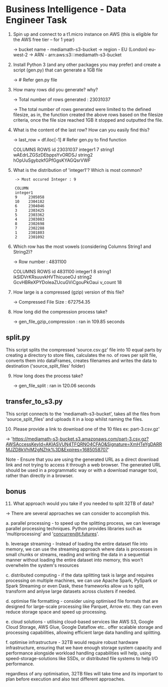 # Business Intelligence - Data Engineer Task
1. Spin up and connect to a t1.micro instance on AWS (this is eligible for the AWS free tier – for 1 year)

    -> bucket name - mediamath-s3-bucket
    -> region - EU (London) eu-west-2
    -> ARN - arn:aws:s3:::mediamath-s3-bucket

2. Install Python 3 (and any other packages you may prefer) and create a script (gen.py) that can generate a 1GB file

    -> # Refer gen.py file

3. How many rows did you generate? why?

    -> Total number of rows generated : 23031037
    
    -> The total number of rows generated were limited to the defined filesize, as in, the function created the above rows based on the filesize criteria, once the file size reached 1GB it stopped and outputted the file.

4. What is the content of the last row? How can you easily find this?
    
    -> last_row = df.iloc[-1] # Refer gen.py to find function

    COLUMNS                         ROWS
    id                              23031037
    integer1                               7
    string1          wAEdrLZGSzDEbppsYvORDSJ
    string2     hOpUuSgybzkfGPfGgsKYAGQsrVWF

5. What is the distribution of 'integer1'? Which is most common?

```
    -> Most occured Integer : 9
    
    COLUMN
    integer1
    9     2305058
    10    2304182
    6     2304046
    3     2303425
    5     2303362
    4     2303083
    8     2302698
    7     2302288
    1     2301803
    2     2301092
```

6. Which row has the most vowels (considering Columns String1 and String2)?

    -> Row number : 4831100

    COLUMNS                              ROWS
    id                                   4831100
    integer1                                   8
    string1            ikSlDVrKRsuuvkHVThicuoeOJ
    string2     GcvHBReXPYDoIeaZUcuGViCgouPkOaui
    v_count                                   18

7. How large is a compressed (gzip) version of this file?
    
    -> Compressed File Size : 672754.35

8.  How long did the compression process take?
    
    -> gen_file_gzip_compression : ran in 109.85 seconds

## split.py
This script splits the compressed 'source.csv.gz' file into 10 equal parts by creating a directory to store files, calculates the no. of rows per split file, converts them into dataFrames, creates filenames and writes the data to destination ('source_split_files' folder)

9. How long does the process take?
    
    -> gen_file_split : ran in 120.06 seconds

## transfer_to_s3.py
This script connects to the 'mediamath-s3-bucket', takes all the files from 'source_split_files' and uploads it in a loop whilst naming the files.

10. Please provide a link  to download one of the 10 files ex: part-3.csv.gz' 

-> 'https://mediamath-s3-bucket.s3.amazonaws.com/part-3.csv.gz?AWSAccessKeyId=AKIASVUN4TFQRNO4CFAO&Signature=XmHTeYgDARRMJZD8kVhiM2gNZhk%3D&Expires=1685058707'

Note - Ensure that you are using the generated URL as a direct download link and not trying to access it through a web browser. The generated URL should be used in a programmatic way or with a download manager tool, rather than directly in a browser.

## bonus
11. What approach would you take if you needed to split 32TB of data?

-> There are several approaches we can consider to accomplish this.

a. parallel processing - to speed up the splitting process, we can leverage parallel processing techniques. Python provides libraries such as 'multiprocessing' and 'concurren@t.futures'.

b. leverage streaming - Instead of loading the entire dataset file into memory, we can use the streaming approach where data is processes in small chunks or streams, reading and writing the data in a sequential manner without loading the entire dataset into memory, this won't overwhelm the system's resources

c. distributed computing - if the data splitting task is large and requires processing on multiple machines, we can use Apache Spark, PySpark or Spark Streaming or even Dask, these frameworks allow us to split, transform and anlyse large datasets across clusters if needed.

d. optimise file formatting - consider using optimised file formats that are designed for large-scale processing like Parquet, Arrow etc. they can even reduce storage space and speed up processing.

e. cloud solutions - utilising cloud-based services like AWS S3, Google Cloud Storage, AWS Glue, Google Dataflow etc.. offer scalable storage and processing capabilities, allowing efficient large data handling and splitting.

f. optimise infrastructure - 32TB would require robust hardware infrastructure, ensuring that we have enough storage system capacity and performance alongside workload handling capabilities will help, using speed-storage-solutions like SSDs, or distributed file systems to help I/O performance.

regardless of any optimisation, 32TB files will take time and its important to plan before execution and also test different approaches.